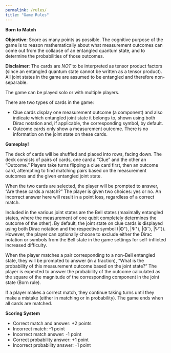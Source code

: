 ```yaml
---
permalink: /rules/
title: "Game Rules"
---
```


**Born to Match**


**Objective**: Score as many points as possible. The cognitive purpose of the game is to reason mathematically about what measurement outcomes can come out from the collapse of an entangled quantum state, and to determine the probabilities of those outcomes.


**Disclaimer**: The cards are *NOT* to be interpreted as tensor product factors (since an entangled quantum state cannot be written as a tensor product). All joint states in the game are assumed to be entangled and therefore non-separable.


The game can be played solo or with multiple players. 


There are two types of cards in the game:
- Clue cards display one measurement outcome (a component) and also indicate which entangled joint state it belongs to, shown using both Dirac notation and, if applicable, the corresponding symbol, by default.
- Outcome cards only show a measurement outcome. There is no information on the joint state on these cards.



**Gameplay!**

The deck of cards will be shuffled and placed into rows, facing down. The deck consists of pairs of cards, one card a “Clue” and the other an “Outcome.” Players take turns flipping a clue card first, then an outcome card, attempting to find matching pairs based on the measurement outcomes and the given entangled joint state. 


When the two cards are selected, the player will be prompted to answer, “Are these cards a match?” The player is given two choices: yes or no. An incorrect answer here will result in a point loss, regardless of a correct match. 


Included in the various joint states are the Bell states (maximally entangled states, where the measurement of one qubit completely determines the outcome of the other). By default, the joint state on clue cards is displayed using both Dirac notation and the respective symbol (|Φ⁺⟩, |Ψ⁺⟩, |Φ⁻⟩, |Ψ⁻⟩). However, the player can optionally choose to exclude either the Dirac notation or symbols from the Bell state in the game settings for self-inflicted increased difficulty.


When the player matches a pair corresponding to a non-Bell entangled state, they will be prompted to answer (in a fraction), “What is the probability of this measurement outcome based on the joint state?” The player is expected to answer the probability of the outcome calculated as the square of the magnitude of the corresponding component in the joint state (Born rule).


If a player makes a correct match, they continue taking turns until they make a mistake (either in matching or in probability). The game ends when all cards are matched.


**Scoring System**

- Correct match and answer: +2 points
- Incorrect match: -1 point
- Incorrect match answer: -1 point
- Correct probability answer: +1 point
- Incorrect probability answer: -1 point

